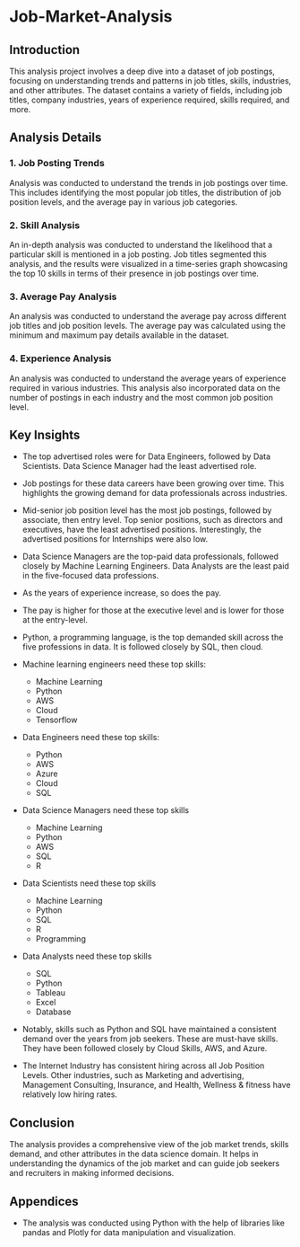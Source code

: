 # Job-Market-Analysis

## Introduction

This analysis project involves a deep dive into a dataset of job postings, focusing on understanding trends and patterns in job titles, skills, industries, and other attributes. The dataset contains a variety of fields, including job titles, company industries, years of experience required, skills required, and more.

## Analysis Details

### 1. Job Posting Trends

Analysis was conducted to understand the trends in job postings over time. This includes identifying the most popular job titles, the distribution of job position levels, and the average pay in various job categories.

### 2. Skill Analysis

An in-depth analysis was conducted to understand the likelihood that a particular skill is mentioned in a job posting. Job titles segmented this analysis, and the results were visualized in a time-series graph showcasing the top 10 skills in terms of their presence in job postings over time.

### 3. Average Pay Analysis

An analysis was conducted to understand the average pay across different job titles and job position levels. The average pay was calculated using the minimum and maximum pay details available in the dataset.

### 4. Experience Analysis

An analysis was conducted to understand the average years of experience required in various industries. This analysis also incorporated data on the number of postings in each industry and the most common job position level.

## Key Insights

- The top advertised roles were for Data Engineers, followed by Data Scientists. Data Science Manager had the least advertised role.
- Job postings for these data careers have been growing over time. This highlights the growing demand for data professionals across industries.
- Mid-senior job position level has the most job postings, followed by associate, then entry level. Top senior positions, such as directors and executives, have the least advertised positions. Interestingly, the advertised positions for Internships were also low.
- Data Science Managers are the top-paid data professionals, followed closely by Machine Learning Engineers. Data Analysts are the least paid in the five-focused data professions.
- As the years of experience increase, so does the pay.
- The pay is higher for those at the executive level and is lower for those at the entry-level.
- Python, a programming language, is the top demanded skill across the five professions in data. It is followed closely by SQL, then cloud. 
- Machine learning engineers need these top skills:
    - Machine Learning
    - Python
    - AWS
    - Cloud
    - Tensorflow
- Data Engineers need these top skills:
    - Python
    - AWS
    - Azure
    - Cloud
    - SQL
- Data Science Managers need these top skills
    - Machine Learning
    - Python
    - AWS
    - SQL
    - R
- Data Scientists need these top skills
    - Machine Learning
    - Python
    - SQL
    - R
    - Programming
- Data Analysts need these top skills
    - SQL
    - Python
    - Tableau
    - Excel
    - Database

- Notably, skills such as Python and SQL have maintained a consistent demand over the years from job seekers. These are must-have skills. They have been followed closely by Cloud Skills, AWS, and Azure.

- The Internet Industry has consistent hiring across all Job Position Levels. Other industries, such as Marketing and advertising, Management Consulting, Insurance, and Health, Wellness & fitness have relatively low hiring rates.

## Conclusion
The analysis provides a comprehensive view of the job market trends, skills demand, and other attributes in the data science domain. It helps in understanding the dynamics of the job market and can guide job seekers and recruiters in making informed decisions.

## Appendices
  - The analysis was conducted using Python with the help of libraries like pandas and Plotly for data manipulation and visualization.



